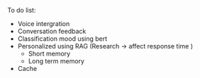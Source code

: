 To do list:
- Voice intergration 
- Conversation feedback
- Classification mood using bert
- Personalized using RAG (Research -> affect response time ) 
    - Short memory 
    - Long term memory
- Cache 